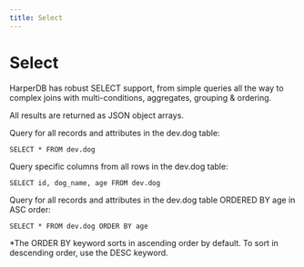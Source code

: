```yaml
---
title: Select
---
```


# Select

HarperDB has robust SELECT support, from simple queries all the way to complex joins with multi-conditions, aggregates, grouping & ordering.



All results are returned as JSON object arrays.



Query for all records and attributes in the dev.dog table:
```
SELECT * FROM dev.dog
```
Query specific columns from all rows in the dev.dog table:
```
SELECT id, dog_name, age FROM dev.dog
```
Query for all records and attributes in the dev.dog table ORDERED BY age in ASC order:
```
SELECT * FROM dev.dog ORDER BY age
```
*The ORDER BY keyword sorts in ascending order by default. To sort in descending order, use the DESC keyword.
